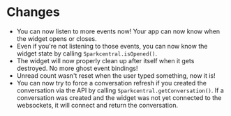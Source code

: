 # Changes
- You can now listen to more events now! Your app can now know when the widget opens or closes.
- Even if you're not listening to those events, you can now know the widget state by calling `Sparkcentral.isOpened()`.
- The widget will now properly clean up after itself when it gets destroyed. No more ghost event bindings!
- Unread count wasn't reset when the user typed something, now it is!
- You can now try to force a conversation refresh if you created the conversation via the API by calling `Sparkcentral.getConversation()`. If a conversation was created and the widget was not yet connected to the websockets, it will connect and return the conversation.
